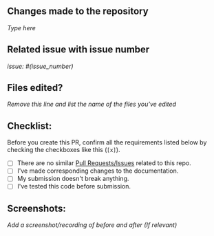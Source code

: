 ## Changes made to the repository
*Type here*

## Related issue with issue number
*issue: #(issue_number)*

## Files edited?
*Remove this line and list the name of the files you've edited*

## Checklist:
Before you create this PR, confirm all the requirements listed below by checking the checkboxes like this (`[x]`).

- [ ] There are no similar [Pull Requests/Issues](https://github.com/imPdhar/Advanced-Fitness-Tracker/issues) related to this repo.
- [ ] I've made corresponding changes to the documentation.
- [ ] My submission doesn't break anything.
- [ ] I've tested this code before submission.

## Screenshots:
*Add a screenshot/recording of before and after (If relevant)*

